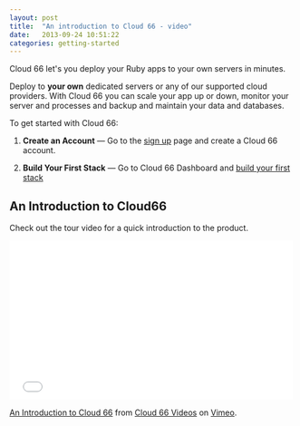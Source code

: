 ```yaml
---
layout: post
title:  "An introduction to Cloud 66 - video"
date:   2013-09-24 10:51:22
categories: getting-started
---
```


<p class="lead">
	Cloud 66 let's you deploy your Ruby apps to your own servers in minutes.
</p>

Deploy to <strong>your own</strong> dedicated servers or any of our supported cloud providers. With Cloud 66 you can scale your app up or down, monitor your server and processes and backup and maintain your data and databases.

To get started with Cloud 66:

<ol>
	<li>
		<p>
			<strong>Create an Account</strong> &mdash; Go to the <a href="http://cloud66.com/users/sign_up">sign up</a> page and create a Cloud 66 account.
		</p>
	</li>
	<li>
		<p>
			<strong>Build Your First Stack</strong> &mdash; Go to Cloud 66 Dashboard and <a href="/getting-started/your-first-stack.html">build your first stack</a>
		</p>
	</li>
</ol>

<h2>An Introduction to Cloud66</h2>

<p>Check out the tour video for a quick introduction to the product.</p>

<iframe src="//player.vimeo.com/video/54524424" width="500" height="281" frameborder="0" webkitallowfullscreen mozallowfullscreen allowfullscreen></iframe> <p><a href="http://vimeo.com/54524424">An Introduction to Cloud 66</a> from <a href="http://vimeo.com/user14808275">Cloud 66 Videos</a> on <a href="https://vimeo.com">Vimeo</a>.</p>




